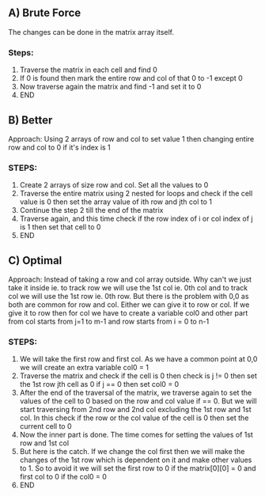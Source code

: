 ## A) Brute Force
 The changes can be done in the matrix array itself. 
### Steps:
1. Traverse the matrix in each cell and find 0
2. If 0 is found then mark the entire row and col of that 0 to -1 except 0
3. Now traverse again the matrix and find -1 and set it to 0
4. END

## B) Better
Approach: Using 2 arrays of row and col to set value 1 then changing entire row and col to 0 if it's index is 1
### STEPS:
1. Create 2 arrays of size row and col. Set all the values to 0
2. Traverse the entire matrix using 2 nested for loops and check if the cell value is 0 then set the array value of ith row and jth col to 1
3. Continue the step 2 till the end of the matrix
4. Traverse again, and this time check if the row index of i or col index of j is 1 then set that cell to 0
5. END

## C) Optimal
Approach: Instead of taking a row and col array outside. Why can't we just take it inside ie. to track row we will use the 1st col ie. 0th col and to track col we will use the 1st row ie. 0th row. But there is the problem with 0,0 as both are common for row and col. Either we can give it to row or col. If we give it to row then for col we have to create a variable col0 and other part from col starts from j=1 to m-1 and row starts from i = 0 to n-1
### STEPS:
1. We will take the first row and first col. As we have a common point at 0,0 we will create an extra variable col0 = 1
2. Traverse the matrix and check if the cell is 0 then check is j != 0 then set the 1st row jth cell as 0 if j == 0 then set col0 = 0
3. After the end of the traversal of the matrix, we traverse again to set the values of the cell to 0 based on the row and col value if == 0. But we will start traversing from 2nd row and 2nd col excluding the 1st row and 1st col. In this check if the row or the col value of the cell is 0 then set the current cell to 0
4. Now the inner part is done. The time comes for setting the values of 1st row and 1st col
5. But here is the catch. If we change the col first then we will make the changes of the 1st row which is dependent on it and make other values to 1. So to avoid it we will set the first row to 0 if the matrix[0][0] = 0 and first col to 0 if the col0 = 0
6. END